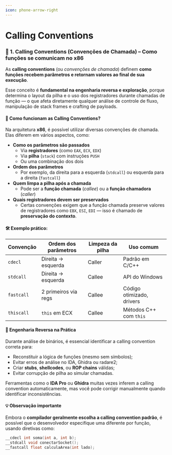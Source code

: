 ```yaml
---
icon: phone-arrow-right
---
```


# Calling Conventions

### 🔁 1. Calling Conventions (Convenções de Chamada) – Como funções se comunicam no x86

As **calling conventions** (ou _convenções de chamada_) definem **como funções recebem parâmetros e retornam valores ao final de sua execução**.

Esse conceito é **fundamental na engenharia reversa e exploração**, porque determina o layout da pilha e o uso dos registradores durante chamadas de função — o que afeta diretamente qualquer análise de controle de fluxo, manipulação de stack frames e crafting de payloads.

#### 🧠 Como funcionam as Calling Conventions?

Na arquitetura **x86**, é possível utilizar diversas convenções de chamada. Elas diferem em vários aspectos, como:

* **Como os parâmetros são passados**
  * Via **registradores** (como `EAX`, `ECX`, `EDX`)
  * Via **pilha** (`stack`) com instruções `PUSH`
  * Ou uma combinação dos dois
* **Ordem dos parâmetros**
  * Por exemplo, da direita para a esquerda (`stdcall`) ou esquerda para a direita (`fastcall`)
* **Quem limpa a pilha após a chamada**
  * Pode ser a **função chamada** (_callee_) ou a **função chamadora** (_caller_)
* **Quais registradores devem ser preservados**
  * Certas convenções exigem que a função chamada preserve valores de registradores como `EBX`, `ESI`, `EDI` — isso é chamado de **preservação do contexto**.

#### 🛠️ Exemplo prático:

| Convenção  | Ordem dos parâmetros | Limpeza da pilha | Uso comum                 |
| ---------- | -------------------- | ---------------- | ------------------------- |
| `cdecl`    | Direita → esquerda   | Caller           | Padrão em C/C++           |
| `stdcall`  | Direita → esquerda   | Callee           | API do Windows            |
| `fastcall` | 2 primeiros via regs | Callee           | Código otimizado, drivers |
| `thiscall` | `this` em ECX        | Callee           | Métodos C++ com `this`    |

#### 🧬 Engenharia Reversa na Prática

Durante análise de binários, é essencial identificar a calling convention correta para:

* Reconstituir a lógica de funções (mesmo sem símbolos);
* Evitar erros de análise no IDA, Ghidra ou radare2;
* Criar **stubs**, **shellcodes**, ou **ROP chains** válidas;
* Evitar corrupção de pilha ao simular chamadas.

Ferramentas como o **IDA Pro** ou **Ghidra** muitas vezes inferem a calling convention automaticamente, mas você pode corrigir manualmente quando identificar inconsistências.

#### 💡 Observação importante

Embora o **compilador geralmente escolha a calling convention padrão**, é possível que o desenvolvedor especifique uma diferente por função, usando diretivas como:

```c
__cdecl int soma(int a, int b);
__stdcall void conectarSocket();
__fastcall float calculaArea(int lado);
```

